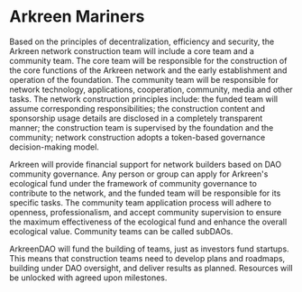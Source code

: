 # Arkreen Mariners

Based on the principles of decentralization, efficiency and security, the Arkreen network construction team will include a core team and a community team. The core team will be responsible for the construction of the core functions of the Arkreen network and the early establishment and operation of the foundation. The community team will be responsible for network technology, applications, cooperation, community, media and other tasks. The network construction principles include: the funded team will assume corresponding responsibilities; the construction content and sponsorship usage details are disclosed in a completely transparent manner; the construction team is supervised by the foundation and the community; network construction adopts a token-based governance decision-making model.

Arkreen will provide financial support for network builders based on DAO community governance. Any person or group can apply for Arkreen's ecological fund under the framework of community governance to contribute to the network, and the funded team will be responsible for its specific tasks. The community team application process will adhere to openness, professionalism, and accept community supervision to ensure the maximum effectiveness of the ecological fund and enhance the overall ecological value. Community teams can be called subDAOs.&#x20;

ArkreenDAO will fund the building of teams, just as investors fund startups. This means that construction teams need to develop plans and roadmaps, building under DAO oversight, and deliver results as planned. Resources will be unlocked with agreed upon milestones.
